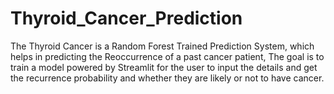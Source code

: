 # Thyroid_Cancer_Prediction
The Thyroid Cancer is a Random Forest Trained Prediction System, which helps in predicting the Reoccurrence of a past cancer patient, The goal is to train a model powered by Streamlit for the user to input the details and get the recurrence probability and whether they are likely or not to have cancer.
